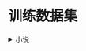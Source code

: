 # 训练数据集
<details> 
<summary>小说</summary>
<li><a href="[(https://huggingface.co/datasets/v3ucn/chinese-novel-dataset)](https://huggingface.co/datasets/silk-road/50-Chinese-Novel-Characters)" title="中文小说">中文小说</a></li>
</details>


